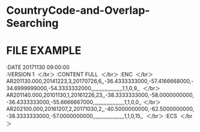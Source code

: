 # CountryCode-and-Overlap-Searching

# FILE EXAMPLE

:DATE 20171130 09:00:00</br>
:VERSION 1  ＜/br＞
:CONTENT FULL  ＜/br＞
:ENC  ＜/br＞
AR201130.000,20141223,3,20170726,6,,-36.4333333000,-57.4166668000,-34.6999999000,-54.3333332000,,,,,,,,,,,,,,,,,,,,,1,1,0,9,,  ＜/br＞
AR201140.000,20101130,1,20161226,23,,-38.3333333000,-58.0000000000,-36.4333333000,-55.6666667000,,,,,,,,,,,,,,,,,,,,,1,1,0,0,, ＜/br＞ 
AR202100.000,20161207,2,20171030,2,,-40.5000000000,-62.5000000000,-38.3333333000,-57.0000000000,,,,,,,,,,,,,,,,,,,,,1,1,0,15,,  ＜/br＞
:ECS  ＜/br＞
